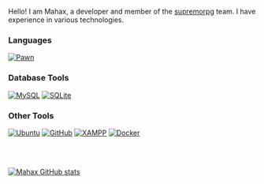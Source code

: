 Hello! I am Mahax, a developer and member of the [supremorpg](https://beta.supremorpg.com/) team. I have experience in various technologies.

### Languages

[![Pawn](https://img.shields.io/badge/Pawn-dbb284?style=for-the-badge&logo=chessdotcom&logoColor=white)](https://github.com/pawn-lang)

### Database Tools

[![MySQL](https://img.shields.io/badge/MySQL-4479A1?style=for-the-badge&logo=mysql&logoColor=white)](https://www.mysql.com/)
[![SQLite](https://img.shields.io/badge/SQLite-003B57?style=for-the-badge&logo=sqlite&logoColor=white)](https://sqlite.org/index.html)


### Other Tools

[![Ubuntu](https://img.shields.io/badge/Ubuntu-E95420?style=for-the-badge&logo=ubuntu&logoColor=white)](https://ubuntu.com/)
[![GitHub](https://img.shields.io/badge/GitHub-181717?style=for-the-badge&logo=github&logoColor=white)](https://github.com)
[![XAMPP](https://img.shields.io/badge/XAMPP-FB7A24?style=for-the-badge&logo=xampp&logoColor=white)](https://www.apachefriends.org/index.html)
[![Docker](https://img.shields.io/badge/Docker-2496ED?style=for-the-badge&logo=docker&logoColor=white)](https://www.docker.com/)

<br />
<br />

[![Mahax GitHub stats](https://github-readme-stats.vercel.app/api?username=devmahax&show_icons=true&theme=dark)](https://github.com/devmahax)
